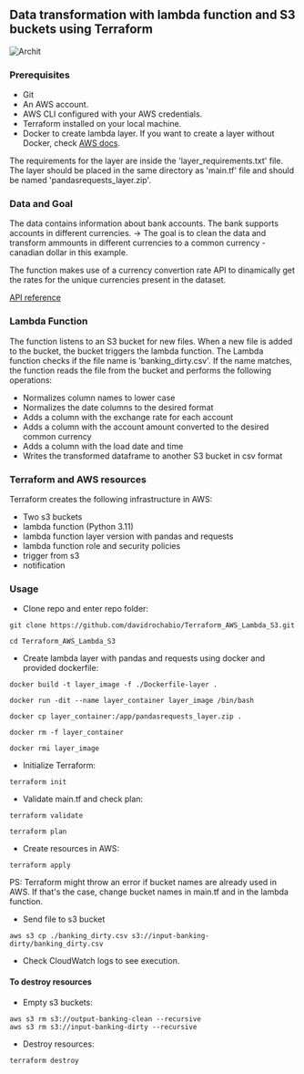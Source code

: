 ## Data transformation with lambda function and S3 buckets using Terraform

![Archit](https://github.com/davidrochabio/Terraform_AWS_Lambda_S3/assets/62852893/8bf2b2fc-1b33-4ac6-80d8-41fea08f9800)

### Prerequisites
- Git
- An AWS account.
- AWS CLI configured with your AWS credentials.
- Terraform installed on your local machine.
- Docker to create lambda layer. If you want to create a layer without Docker, check [AWS docs](https://docs.aws.amazon.com/lambda/latest/dg/chapter-layers.html).

The requirements for the layer are inside the 'layer_requirements.txt' file.
The layer should be placed in the same directory as 'main.tf' file and should be named 'pandasrequests_layer.zip'. 

### Data and Goal
The data contains information about bank accounts. The bank supports accounts in different currencies.
-> The goal is to clean the data and transform ammounts in different currencies to a common currency - canadian dollar in this example.

The function makes use of a currency convertion rate API to dinamically get the rates for the unique currencies present in the dataset.

[API reference](https://www.exchangerate-api.com/docs/free)

### Lambda Function
The function listens to an S3 bucket for new files.
When a new file is added to the bucket, the bucket triggers the lambda function. 
The Lambda function checks if the file name is 'banking_dirty.csv'.
If the name matches, the function reads the file from the bucket and performs the following operations:
- Normalizes column names to lower case
- Normalizes the date columns to the desired format
- Adds a column with the exchange rate for each account
- Adds a column with the account amount converted to the desired common currency
- Adds a column with the load date and time
- Writes the transformed dataframe to another S3 bucket in csv format

### Terraform and AWS resources
Terraform creates the following infrastructure in AWS:
- Two s3 buckets
- lambda function (Python 3.11)
- lambda function layer version with pandas and requests 
- lambda function role and security policies
- trigger from s3
- notification

### Usage
- Clone repo and enter repo folder:
```
git clone https://github.com/davidrochabio/Terraform_AWS_Lambda_S3.git

cd Terraform_AWS_Lambda_S3
```

- Create lambda layer with pandas and requests using docker and provided dockerfile:
```
docker build -t layer_image -f ./Dockerfile-layer .

docker run -dit --name layer_container layer_image /bin/bash

docker cp layer_container:/app/pandasrequests_layer.zip .

docker rm -f layer_container

docker rmi layer_image
```

- Initialize Terraform:
```
terraform init
```

- Validate main.tf and check plan:
```
terraform validate

terraform plan
```

- Create resources in AWS:
```
terraform apply
```
PS: Terraform might throw an error if bucket names are already used in AWS. If that's the case, change bucket names in main.tf and in the lambda function.
- Send file to s3 bucket
```
aws s3 cp ./banking_dirty.csv s3://input-banking-dirty/banking_dirty.csv
```

- Check CloudWatch logs to see execution.

#### To destroy resources
- Empty s3 buckets:
```
aws s3 rm s3://output-banking-clean --recursive
aws s3 rm s3://input-banking-dirty --recursive
```

- Destroy resources:
```
terraform destroy
```
